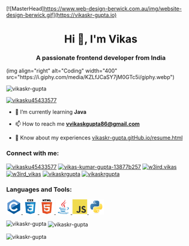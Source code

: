 [![MasterHead]https://www.web-design-berwick.com.au/img/website-design-berwick.gif](https://vikaskr-gupta.io)
<h1 align="center">Hi 👋, I'm Vikas</h1>
<h3 align="center">A passionate frontend developer from India</h3>
(img align="right" alt="Coding" width="400" src="https://i.giphy.com/media/KZLfJCaSY7jM0GTc5i/giphy.webp")

<p align="left"> <img src="https://komarev.com/ghpvc/?username=vikaskr-gupta&label=Profile%20views&color=0e75b6&style=flat" alt="vikaskr-gupta" /> </p>

<p align="left"> <a href="https://twitter.com/vikasku45433577" target="blank"><img src="https://img.shields.io/twitter/follow/vikasku45433577?logo=twitter&style=for-the-badge" alt="vikasku45433577" /></a> </p>

- 🌱 I’m currently learning **Java**

- 📫 How to reach me **vvikaskgupta86@gmail.com**

- 📄 Know about my experiences [vikaskr-gupta.gitHub.io/resume.html](vikaskr-gupta.gitHub.io/resume.html)

<h3 align="left">Connect with me:</h3>
<p align="left">
<a href="https://twitter.com/vikasku45433577" target="blank"><img align="center" src="https://raw.githubusercontent.com/rahuldkjain/github-profile-readme-generator/master/src/images/icons/Social/twitter.svg" alt="vikasku45433577" height="30" width="40" /></a>
<a href="https://linkedin.com/in/vikas-kumar-gupta-13877b257" target="blank"><img align="center" src="https://raw.githubusercontent.com/rahuldkjain/github-profile-readme-generator/master/src/images/icons/Social/linked-in-alt.svg" alt="vikas-kumar-gupta-13877b257" height="30" width="40" /></a>
<a href="https://fb.com/w3ird.vikas" target="blank"><img align="center" src="https://raw.githubusercontent.com/rahuldkjain/github-profile-readme-generator/master/src/images/icons/Social/facebook.svg" alt="w3ird.vikas" height="30" width="40" /></a>
<a href="https://instagram.com/w3ird_vikas" target="blank"><img align="center" src="https://raw.githubusercontent.com/rahuldkjain/github-profile-readme-generator/master/src/images/icons/Social/instagram.svg" alt="w3ird_vikas" height="30" width="40" /></a>
<a href="https://www.hackerrank.com/vikaskrgupta" target="blank"><img align="center" src="https://raw.githubusercontent.com/rahuldkjain/github-profile-readme-generator/master/src/images/icons/Social/hackerrank.svg" alt="vikaskrgupta" height="30" width="40" /></a>
<a href="https://www.leetcode.com/vikaskrgupta" target="blank"><img align="center" src="https://raw.githubusercontent.com/rahuldkjain/github-profile-readme-generator/master/src/images/icons/Social/leet-code.svg" alt="vikaskrgupta" height="30" width="40" /></a>
</p>

<h3 align="left">Languages and Tools:</h3>
<p align="left"> <a href="https://www.cprogramming.com/" target="_blank" rel="noreferrer"> <img src="https://raw.githubusercontent.com/devicons/devicon/master/icons/c/c-original.svg" alt="c" width="40" height="40"/> </a> <a href="https://www.w3schools.com/css/" target="_blank" rel="noreferrer"> <img src="https://raw.githubusercontent.com/devicons/devicon/master/icons/css3/css3-original-wordmark.svg" alt="css3" width="40" height="40"/> </a> <a href="https://www.w3.org/html/" target="_blank" rel="noreferrer"> <img src="https://raw.githubusercontent.com/devicons/devicon/master/icons/html5/html5-original-wordmark.svg" alt="html5" width="40" height="40"/> </a> <a href="https://www.java.com" target="_blank" rel="noreferrer"> <img src="https://raw.githubusercontent.com/devicons/devicon/master/icons/java/java-original.svg" alt="java" width="40" height="40"/> </a> <a href="https://developer.mozilla.org/en-US/docs/Web/JavaScript" target="_blank" rel="noreferrer"> <img src="https://raw.githubusercontent.com/devicons/devicon/master/icons/javascript/javascript-original.svg" alt="javascript" width="40" height="40"/> </a> <a href="https://www.python.org" target="_blank" rel="noreferrer"> <img src="https://raw.githubusercontent.com/devicons/devicon/master/icons/python/python-original.svg" alt="python" width="40" height="40"/> </a> </p>

<p><img align="left" src="https://github-readme-stats.vercel.app/api/top-langs?username=vikaskr-gupta&show_icons=true&locale=en&layout=compact" alt="vikaskr-gupta" /></p>

<p>&nbsp;<img align="center" src="https://github-readme-stats.vercel.app/api?username=vikaskr-gupta&show_icons=true&locale=en" alt="vikaskr-gupta" /></p>

<p><img align="center" src="https://github-readme-streak-stats.herokuapp.com/?user=vikaskr-gupta&" alt="vikaskr-gupta" /></p>
